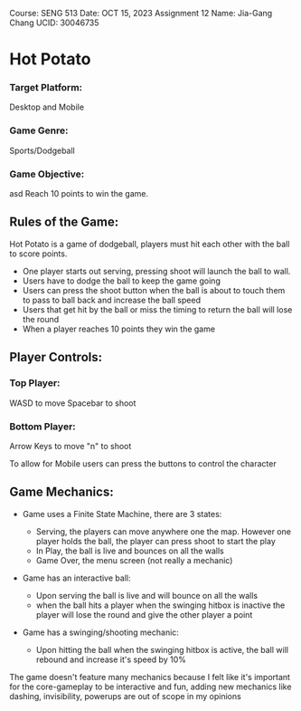 Course: SENG 513
Date: OCT 15, 2023
Assignment 12
Name: Jia-Gang Chang
UCID: 30046735

# Hot Potato

### Target Platform:

Desktop and Mobile

### Game Genre:

Sports/Dodgeball

### Game Objective:

asd
Reach 10 points to win the game.

## Rules of the Game:

Hot Potato is a game of dodgeball, players must hit each other with the ball to score points.

- One player starts out serving, pressing shoot will launch the ball to wall.
- Users have to dodge the ball to keep the game going
- Users can press the shoot button when the ball is about to touch them to pass to ball back and increase the ball speed
- Users that get hit by the ball or miss the timing to return the ball will lose the round
- When a player reaches 10 points they win the game

## Player Controls:

### Top Player:

WASD to move
Spacebar to shoot

### Bottom Player:

Arrow Keys to move
"n" to shoot

To allow for Mobile users can press the buttons to control the character

## Game Mechanics:

- Game uses a Finite State Machine, there are 3 states:

  - Serving, the players can move anywhere one the map. However one player holds the ball, the player can press shoot to start the play
  - In Play, the ball is live and bounces on all the walls
  - Game Over, the menu screen (not really a mechanic)

- Game has an interactive ball:

  - Upon serving the ball is live and will bounce on all the walls
  - when the ball hits a player when the swinging hitbox is inactive the player will lose the round and give the other player a point

- Game has a swinging/shooting mechanic:
  - Upon hitting the ball when the swinging hitbox is active, the ball will rebound and increase it's speed by 10%

The game doesn't feature many mechanics because I felt like it's important for the core-gameplay to be interactive and fun, adding new mechanics like dashing, invisibility, powerups are out of scope in my opinions
